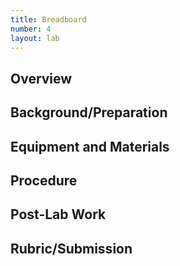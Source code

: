 ```yaml
---
title: Breadboard
number: 4
layout: lab
---
```


## Overview

## Background/Preparation

## Equipment and Materials

## Procedure

## Post-Lab Work

## Rubric/Submission
